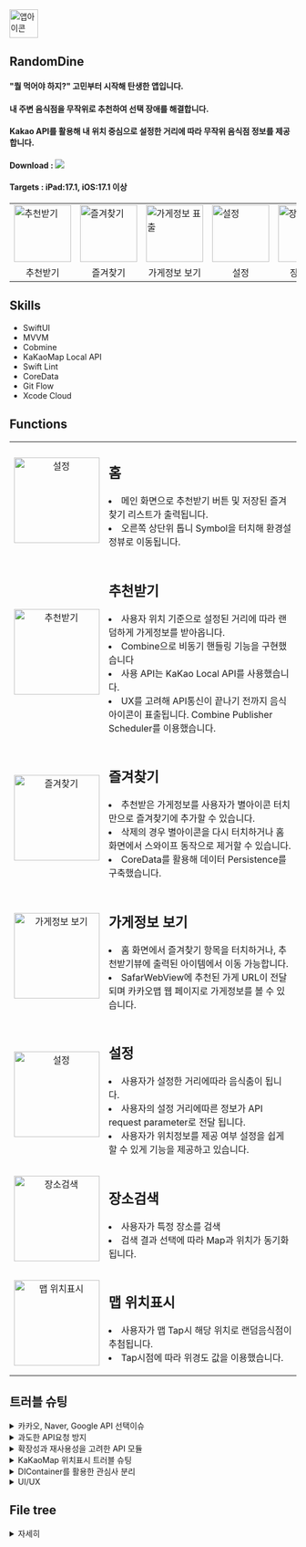 <img src="https://github.com/ksj0109188/Effortless-Eats/assets/48472569/49672a35-d4d2-406c-89b8-52d20dddcd27" width="50" alt="앱아이콘" />

## RandomDine
#### "뭘 먹어야 하지?" 고민부터 시작해 탄생한 앱입니다.
#### 내 주변 음식점을 무작위로 추천하여 선택 장애를 해결합니다.
#### Kakao API를 활용해 내 위치 중심으로 설정한 거리에 따라 무작위 음식점 정보를 제공합니다.

#### Download : [<img src="https://img.shields.io/badge/apple-%23000000.svg?&style=for-the-badge&logo=apple&logoColor=white" />](https://apps.apple.com/kr/app/randomdine/id6477853120) 
#### Targets : iPad:17.1, iOS:17.1 이상

<Table align = "center">
  <tr>
    <td><img src="https://github.com/ksj0109188/Effortless-Eats/assets/48472569/061c9eb5-8f2c-4a4c-983d-33bb86894877" width="100" alt="추천받기" /></td>
    <td><img src="https://github.com/ksj0109188/Effortless-Eats/assets/48472569/f20a37e5-60f4-4b66-88da-e5cba9bc34f9" width="100" alt="즐겨찾기" /></td>
    <td><img src="https://github.com/ksj0109188/Effortless-Eats/assets/48472569/94871d10-f72f-428a-ba68-cdc5b11ccd9c" width="100" alt="가게정보 표출" /></td>
    <td><img src="https://github.com/ksj0109188/Effortless-Eats/assets/48472569/02e48b30-2d70-4d03-a8f5-459e6691c9f0" width="100" alt="설정" /></td>
    <td><img src="https://github.com/user-attachments/assets/73863223-eb9a-4f61-957f-e5fbdabb8edb" width="100" alt="장소검색" /></td>
    <td><img src="https://github.com/user-attachments/assets/49dfe881-a689-4120-a113-31dace7960bd" width="100" alt="맵을 활용한 위치설정" /></td>
  </tr>
  <tr align="center">
    <td>추천받기</td>
    <td>즐겨찾기</td>
    <td>가게정보 보기</td>
    <td>설정</td>
    <td>장소검색</td>
    <td>맵 위치표시</td>
  </tr>
</Table>

## Skills
- SwiftUI
- MVVM 
- Cobmine 
- KaKaoMap Local API 
- Swift Lint 
- CoreData
- Git Flow
- Xcode Cloud

## Functions
  <Table>
  <tr>
    <td align = "center">
      <img src="https://github.com/ksj0109188/Effortless-Eats/assets/48472569/fba17168-d9d2-4c05-a537-231d76d66aa8" width="150" alt="설정" />
    </td>
    <td valign= "top">
      <p>
        <h2> 홈 </h2>
        <li> 메인 화면으로 추천받기 버튼 및 저장된 즐겨찾기 리스트가 출력됩니다. </li>
        <li> 오른쪽 상단위 톱니 Symbol을 터치해 환경설정뷰로 이동됩니다. </li>
      </p>
    </td>
  </tr>
  
  <tr>
    <td align = "center">
      <img src="https://github.com/ksj0109188/Effortless-Eats/assets/48472569/061c9eb5-8f2c-4a4c-983d-33bb86894877" width="150" alt="추천받기" />
    </td>
    <td valign= "top">
      <p>
       <h2> 추천받기</h2>
       <li> 사용자 위치 기준으로 설정된 거리에 따라 랜덤하게 가게정보를 받아옵니다.</li>
       <li> Combine으로 비동기 핸들링 기능을 구현했습니다 </li>
       <li> 사용 API는 KaKao Local API를 사용했습니다.</li>
       <li> UX를 고려해 API통신이 끝나기 전까지 음식 아이콘이 표출됩니다. Combine Publisher Scheduler를 이용했습니다.</li>
      </p>
    </td>
  </tr>

  <tr>
    <td align = "center">
      <img src="https://github.com/ksj0109188/Effortless-Eats/assets/48472569/f20a37e5-60f4-4b66-88da-e5cba9bc34f9" width="150" alt="즐겨찾기" />
    </td>
    <td valign= "top">
      <p>
       <h2> 즐겨찾기 </h2>
       <li> 추천받은 가게정보를 사용자가 별아이콘 터치만으로 즐겨찾기에 추가할 수 있습니다.</li>
       <li> 삭제의 경우 별아이콘을 다시 터치하거나 홈 화면에서 스와이프 동작으로 제거할 수 있습니다. </li>
       <li> CoreData를 활용해 데이터 Persistence를 구축했습니다.</li>
      </p>
    </td>
  </tr>

  <tr>
    <td align = "center">
      <img src="https://github.com/ksj0109188/Effortless-Eats/assets/48472569/94871d10-f72f-428a-ba68-cdc5b11ccd9c" width="150" alt="가게정보 보기" />
    </td>
    <td align="left" valign="top">
      <p>
       <h2> 가게정보 보기</h2>
       <li> 홈 화면에서 즐겨찾기 항목을 터치하거나, 추천받기뷰에 출력된 아이템에서 이동 가능합니다. </li>
       <li> SafarWebView에 추천된 가게 URL이 전달되며 카카오맵 웹 페이지로 가게정보를 볼 수 있습니다. </li>
      </p>
    </td>
  </tr>

  <tr align = "center">
    <td>
      <img src="https://github.com/ksj0109188/Effortless-Eats/assets/48472569/02e48b30-2d70-4d03-a8f5-459e6691c9f0" width="150" alt="설정" />
    </td>
   <td align="left" valign="top">
      <p>
       <h2> 설정 </h2>
       <li> 사용자가 설정한 거리에따라 음식춤이 됩니다. </li>
       <li> 사용자의 설정 거리에따른 정보가 API request parameter로 전달 됩니다.</li> 
       <li> 사용자가 위치정보를 제공 여부 설정을 쉽게 할 수 있게 기능을 제공하고 있습니다. </li>
      </p>
    </td>
  </tr>


  <tr align = "center">
    <td>
      <img src="https://github.com/user-attachments/assets/73863223-eb9a-4f61-957f-e5fbdabb8edb" width="150" alt="장소검색" />
    </td>
   <td align="left" valign="top">
      <p>
       <h2> 장소검색 </h2>
       <li> 사용자가 특정 장소를 검색 </li>
       <li> 검색 결과 선택에 따라 Map과 위치가 동기화됩니다.</li> 
      </p>
    </td>
  </tr>

  <tr align = "center">
    <td>
      <img src="https://github.com/user-attachments/assets/49dfe881-a689-4120-a113-31dace7960bd" width="150" alt="맵 위치표시" />
    </td>
   <td align="left" valign="top">
      <p>
       <h2> 맵 위치표시 </h2>
       <li> 사용자가 맵 Tap시 해당 위치로 랜덤음식점이 추첨됩니다. </li>
        <li> Tap시점에 따라 위경도 값을 이용했습니다. </li>
      </p>
    </td>
  </tr>
</Table>

## 트러블 슈팅
<details>
<summary> 카카오, Naver, Google API 선택이슈</summary>
<span>
  
  #### RandomDine의 추천받기 기능은 위치기반 서비스 API가 필요했고 다음과 같은 고려사항이 있었습니다.
  
  <li>무료 사용량</li>
  <li>위치 좌표계를 전달해 데이터 핸들링</li>
  <li>음식점 데이터만 필터링해 fetch가 가능한가</li>
  
  #### 프로젝트 개발 2024.01일 기준으로 무료 호출 횟수와 데이터 필터링 지원 범위를 고려해 KaKao를 선택했습니다. 
  #### 네이버가 가장 무료 사용량이 많았지만, 사전에 필터할 카테고리(음식점 카테고리), 위치반경 조건 등 데이터 필터링 가능해 카카오API를 선택했습니다.(구글은 무료사용량이 적어 후보에 제외했습니다. RandomDine이 글로벌 서비스로 변경시 사용 고려중입니다.)
</span>
</details>


<details>
  <Summary>
    과도한 API요청 방지
  </Summary>
  
  #### 추천받기 기능을 터치할 때 마다 API호출이 발생하게 됩니다. 과도한 API요청으로 이어질 수 있어 사용자 UX를 고려해 너무 길지 않는 시간(초당 request 1번)제한을 설정했습니다.
  
  ```swift
struct RecommendView: View {
  // Publisher
  let clickedButtonSubject = PassthroughSubject<Void, Never>()
  @State private var showingResultView: Bool = true
  var recommendViewModel: RecommendViewModel
  let searchDistance: Double
    
  var body: some View {
      HStack {
          Spacer()
          Button("다시 받기") {
              showingResultView = false
              clickedButtonSubject.send()
          }
          .onReceive(clickedButtonSubject.throttle(for: .seconds(1), scheduler: DispatchQueue.main, latest: true)) { _ in
              recommendViewModel.fetchRandomStore(radius: Int(searchDistance))
          }
      }
  }
}  
  ```
</details>

<details>
  <summary id="apiModule">
  확장성과 재사용성을 고려한 API 모듈
  </summary>

  #### KaKao Local API외 다른 API(Kakao Map API)사용을 고려해야 했습니다. 재사용성이나 유지보수 측면에서 용이하게 설계의 초점을 두었습니다.
  #### KaKao API 종류별 endPoint를 생성 하고 응답받은 data들을 ViewModel에서 활용할 수 있게 Combine을 활용한 코드를 구현했습니다.

```swift
struct KaKaoAPI {
    let locationManager = LocationManager()
    private let config: AppConfiguration = AppConfiguration()
    
    /// 내주위 음식점 정보 가지고오기
    /// - Parameters:
    ///   - radius: 내 중심점 위도 경도 기준 반경 설정 파라미터(m단위).
    /// - Returns: URL session data task publihser for a given request
    func requestStores(distance radius: Int, coordinate: CLLocationCoordinate2D?) -> AnyPublisher<KaKaoLocalAPIDTO, KakaoAPIError> {
        guard (0...20000).contains(radius) else {
            return Empty<KaKaoLocalAPIDTO, KakaoAPIError>()
                .mapError { _ in KakaoAPIError.overflowRadius}
                .eraseToAnyPublisher()
        }
        
        var request = EndPoint.recommendFoodStore.request
        request.url?.append(queryItems: [ .init(name: "radius", value: "\(radius)")])
        
        if let coordinate = coordinate {
            request.url?.append(queryItems: [ .init(name: "x", value: "\(coordinate.longitude)")])
            request.url?.append(queryItems: [ .init(name: "y", value: "\(coordinate.latitude)")])
        }
        
        return URLSession.shared.dataTaskPublisher(for: request)
            .receive(on: DispatchQueue.global())
            .tryMap { output in
                return try JSONDecoder().decode(KaKaoLocalAPIDTO.self, from: output.data)
            }
            .mapError { error -> KakaoAPIError in
                switch error {
                case is URLError:
                    return KakaoAPIError.invalidURL
                case is DecodingError:
                    return KakaoAPIError.decodeError
                default: return KakaoAPIError.invalidResponse
                }
            }
            .eraseToAnyPublisher()
    }
    
    /// 특정 위치 검색
    /// - Parameters:
    ///   - title: 검색어
    /// - Returns: URL session data task publihser for a given request
    func searchPlace(title: String, page: Int = 1, size: Int) -> AnyPublisher<KaKaoLocalAPIDTO, KakaoAPIError> {
        guard !title.isEmpty else {
            return Empty<KaKaoLocalAPIDTO, KakaoAPIError>()
                .mapError { _ in KakaoAPIError.invalidQuery}
                .eraseToAnyPublisher()
        }
        
        var request = EndPoint.searchPlace.request
        request.url?.append(queryItems: [.init(name: "query", value: title)])
        
        if let coordinate = locationManager.location?.coordinate {
            request.url?.append(queryItems: [ .init(name: "x", value: "\(coordinate.longitude)")])
            request.url?.append(queryItems: [ .init(name: "y", value: "\(coordinate.latitude)")])
            request.url?.append(queryItems: [ .init(name: "page", value: "\(page)")])  
            request.url?.append(queryItems: [ .init(name: "size", value: "\(size)")])
        }
        
        return URLSession.shared.dataTaskPublisher(for: request)
            .receive(on: DispatchQueue.global())
            .tryMap { output in
                return try JSONDecoder().decode(KaKaoLocalAPIDTO.self, from: output.data)
            }
            .mapError { error -> KakaoAPIError in
                switch error {
                case is URLError:
                    return KakaoAPIError.invalidURL
                case is DecodingError:
                    return KakaoAPIError.decodeError
                default: return KakaoAPIError.invalidResponse
                }
            }
            .eraseToAnyPublisher()
    }
}

extension KaKaoAPI {
    enum KakaoAPIError: Error, CustomStringConvertible {
        case overflowRadius
        case invalidURL
        case invalidResponse
        case decodeError
        case invalidQuery
        
        var description: String {
            switch self {
            case .overflowRadius:
                return "radius 파라미터 값이 유효하지 않습니다. 범위는 0~200000"
            case .invalidURL:
                return "유효하지 않는 URL 발생"
                    
            case .invalidResponse:
                return "유효하지 않는 응답."
            case .decodeError:
                return "Parsing 에러 발생"
            case .invalidQuery:
                return "유효하지 않는 쿼리 파라미터"
            }
        }
    }
    
    enum EndPoint {
        case recommendFoodStore
        case searchPlace
        
        var baseURL: URL {
            URL(string: "\(AppConfiguration().apiProtocol)://\(AppConfiguration().domain)")!
        }
        
        var request: URLRequest {
            switch self {
            case .recommendFoodStore:
                let url = baseURL.appendingPathComponent("/local/search/category.json")
                var request = URLRequest(url: url)
                request.url?.append(queryItems: [ .init(name: "category_group_code", value: KaKaoLocalAPICategory.Restaurant.rawValue)])
                request.addValue("\(AppConfiguration().restAPIMethod) \(AppConfiguration().restAPIKey)", forHTTPHeaderField: "Authorization")
                request.httpMethod = "GET"
                return request
                    
            case .searchPlace:
                let url = baseURL.appendingPathComponent("/local/search/keyword.json")
                var request = URLRequest(url: url)
                    request.addValue("\(AppConfiguration().restAPIMethod) \(AppConfiguration().restAPIKey)", forHTTPHeaderField: "Authorization")
                request.httpMethod = "GET"
                
                return request
            }
        }
    }
...
```
  
</details>

<details>
  <Summary>
    KaKaoMap 위치표시 트러블 슈팅
  </Summary>
  
#### 카카오맵 클릭시 좌표에 따른 위치 표시 기능을 구현했었고 탭 이벤트가 발생한 위치 기준 200Point 아래 마커가 표시되는 버그가 있었습니다.
<table>
  <tr align = "left">
    <td><img src="https://github.com/user-attachments/assets/05927677-3035-4ef3-a5d4-1bf458faa62e" width="200" alt="카카오맵 버그" /></td>
    <td>맵 터치시 가로방향은 정상이지만 높이 계산에서 버그발생, 의도한 위치가 아닌 200Pint 아래 마커가 표시되는 그림입니다.</td>
  </tr>
</table>

### 원인분석
#### 가장 먼저 kakaoMap Container에서의 viewFrame을 확인 했습니다.
1. 터치 이벤트를 활용한 viewFrame 출력 확인
```swift
// 클릭 이벤트시 Delegate 패턴으로 실행되는 이벤트 메소드
func kakaoMapDidTapped(kakaoMap: KakaoMap, point: CGPoint) {
      let position = kakaoMap.getPosition(point)
      let latitude = position.wgsCoord.latitude
      let longtitude = position.wgsCoord.longitude
      print("point", point) //디바이스에서  최하단 클릭시(height = 716.333)
      let location = viewModel.dependency.locationManager.transToCLLocation(latitude: latitude, longitude: longtitude)
      viewModel.dependency.locationManager.kaKaoSettingLocation = location
      drawPoi(location: location)
  }
```
2. Xcode Debug View Hierarchy로 설정된 Frame확인
<img width="225" alt="debugHieararchy" src="https://github.com/user-attachments/assets/76a57636-67e3-4597-a914-154a6271bef3">

3. kakaoMap Container를 포함하는 ViewController Root UIView 프레임 확인
```swift
func addViewSucceeded(_ viewName: String, viewInfoName: String) {
      print("OK") //추가 성공. 성공시 추가적으로 수행할 작업을 진행한다.
      canDraw = true
      
      print(view.frame.width) // 393.0 출력
      print(view.frame.height) // 852.0 출력

      containerDidResized(CGSize(width: view.frame.width, height: view.frame.height)) // Viewcontroller UIView로 초기화시점에 frame값 설정 코드
      drawPoi(location: viewModel.getLocation())
  }
```
#### view.frame.height 가 852 Point, 실제 KaKaoMap View는 최대 716.333 Point를 사용하는 걸 확인했고 좌표계 값은 정상적으로 받아오지만 852Point기준으로 작동되는 걸 추측할 수 있었습니다.
#### 852Point는 해당 화면의 전체크기로, SwiftUI에서 초기화 시점에 KakaoViewController의 Map UIView 크기를 설정하는 게 원인인 것을 파악했습니다.
### 해결방법
Combine을 활용해 ViewController Frame이 결정된 후 Map UIView Frame을 설정하도록 변경해 해당 이슈를 처리했습니다.
```swift
override func viewDidLoad() {
  super.viewDidLoad()
  prepareEngine()
  activateEngine()
}

private func prepareEngine() {
  let container = KMViewContainer()
  self.view = container
  self.container = container

  controller = KMController(viewContainer: container)
  controller?.delegate = self
  controller?.prepareEngine()
}

override func viewDidLayoutSubviews() {
  super.viewDidLayoutSubviews()
  isMapViewAdded.sink { [weak self] isAdded in
    if isAdded {
      if let self = self {
      self.containerResize(CGSize(width: self.view.frame.width, height: self.view.frame.height))
      }
    }
  }
.store(in: &subsciprionts)
}

private func containerResize(_ size: CGSize) {
let mapView: KakaoMap? = controller?.getView("mapview") as? KakaoMap
mapView?.viewRect = CGRect(origin: .zero, size: size)
}
```

### 인사이트
#### KaKaoMap은 UIKit 기반으로 되어 있었습니다. SwiftUI에서 UIViewControllerRepresentable 활용해 브릿징 해서 사용할 때 View Frame결정 사이클에 대해 생각할 수 있었습니다.
#### 초기화 시점에는 해당 화면 프레임 전체로 초기화 되므로 

   
</details>

<details>
  <summary>
    DIContainer를 활용한 관심사 분리
  </summary>
  
  #### 기존 View 코드에 CoreData를 사용하는 영역이 존재했습니다. 해당 프로젝트에선 MVVM을 채택해 사용하고 있었고 View가 아닌 ViewModel에 CoreData를 의존성 주입 하는 방식으로 변경했습니다.
  ```swift
// 기존 코드
struct RecommendView: View {
@Environment(\.managedObjectContext) private var viewContext
@FetchRequest(
        sortDescriptors: [NSSortDescriptor(keyPath: \RecommendedList.date, ascending: true)],
        animation: .default)
private var items: FetchedResults<RecommendedList>

var body: some View {
...

//---------------------개선된 코드 ---------------------
//---------------------ViewModel---------------------
final class RecommendViewModel: ObservableObject {
    @Published var recommendedStore: Document?
    @Published var isEmptyRecommendStore: Bool = true
    @Published var isFavorite: Bool = false
    
    struct Dependencies {
        let repository: FoodStoreDBRepository
        let locationManager: LocationManager
        let kakaoAPI: KaKaoAPI
    }
    
    let dependency: Dependencies
    private var subsciprionts = Set<AnyCancellable>()
    
    init() {
        self.dependency = AppDIContainer.makeRecommendViewModel()
    }
    ...
}

//---------------------DIContainer---------------------
final class AppDIContainer {
  static let config = AppConfiguration()
  static let locationManager =  LocationManager()
  
  static func makeRecommendViewModel() -> RecommendViewModel.Dependencies {
      let persistence = CoreDataStack()
      let db = RealFoodStoreDBRepository(persistentStore: persistence)
      let kakaoAPI = KaKaoAPI()
      
      return RecommendViewModel.Dependencies(repository: db, locationManager: locationManager, kakaoAPI: kakaoAPI)
}
    ...

//---------------------CoreData---------------------
protocol PersistentStore {
typealias DBOperation<Result> = (NSManagedObjectContext) throws -> Result
func count<T>(_ fetchRequest: NSFetchRequest<T>) -> AnyPublisher<Int, Error>
func fetch<T: NSManagedObject>(_ fetchRequest: NSFetchRequest<T>) -> AnyPublisher<[T], Error>
func update<Result>(_ operation: @escaping DBOperation<Result>) -> AnyPublisher<Result, Error>
}

struct CoreDataStack: PersistentStore {
private let container: NSPersistentContainer

init(inMemory: Bool = false) {
    container = NSPersistentContainer(name: "Model")
    
    if inMemory {
        container.persistentStoreDescriptions.first!.url = URL(fileURLWithPath: "/dev/null")
    }
    
    container.loadPersistentStores(completionHandler: { (_, error) in
        if let error = error as NSError? {
            debugPrint("Unresolved error \(error), \(error.userInfo)")
        }
    })
}

func count<T>(_ fetchRequest: NSFetchRequest<T>) -> AnyPublisher<Int, Error> {
    return Future<Int, Error> { [weak container] promise in
        let context = container?.viewContext
        do {
            let count = try context?.count(for: fetchRequest) ?? 0
            promise(.success(count))
        } catch {
            promise(.failure(error))
        }
    }
    .eraseToAnyPublisher()
}
...
}
  ```
</details>
  
<details>
  <summary>
    UI/UX
  </summary>
  
  #### API요청의 응답이 늦으면 사용자가 기다리는 시간에 심심하지 않을까에 고민을 했습니다.
  #### SwiftUI에서 제공하는 ProgressView대신 커스텀한 View를 생성했고 GCD scheduler를 사용해 이미지가 계속 바뀌게 구현했습니다.
  
   ```swift
//요약한 코드입니다.
struct LoadingView: View {
    @State private var subsciprionts = Set<AnyCancellable>()
    @State private var pages: Int = 0
    @State private var images = [Image("Bun"), Image("Burger1"), Image("Burger2"), Image("Hotdog"), Image("Noodle2"), Image("Pizza")]

    var body: some View {
        VStack(spacing: 2) {
            images[pages]
            Text("로딩중")
        }
        .onAppear(perform: {
            setTimer()
        })
    }

    func setTimer() {
        let queue = DispatchQueue.global()
        var counter = 0

        queue.schedule(
            after: queue.now,
            interval: .seconds(0.5),
            tolerance: .milliseconds(100)
        ) {
            if images.count <= counter + 1 {
                counter = 0
            } else {
                counter += 1
            }
            DispatchQueue.main.async {
                self.pages = counter
            }
        }
        .store(in: &subsciprionts)
    }
}
  ```
</details>

## File tree
<details>
  <summary>자세히</summary>

  #### 화면영역 (Presentation), Data영역(Data)을 분리했습니다. 
  
```
sources
├─ RandomDine
│  ├─ Application
│  ├─ Data
│  │  ├─ DTO
│  │  ├─ Network
│  │  └─ Persistence
│  ├─ Extension
│  ├─ Presentation
│  │  ├─ Components
│  │  ├─ RecommendFoodStoreScene
│  │  │  ├─ View
│  │  │  └─ ViewModel
│  │  └─ SettingScene
│  ├─ Resource
│  └─ Utility
├─ ci_scripts
└─ .swiftlint.yml
```

</details>
